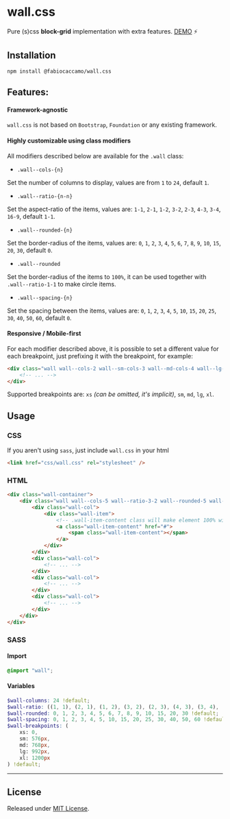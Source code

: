 # wall.css
Pure (s)css **block-grid** implementation with extra features. [DEMO](https://fabiocaccamo.com/projects/wall.css/demo/) :zap:

## Installation
`npm install @fabiocaccamo/wall.css`

## Features:
#### Framework-agnostic
`wall.css` is not based on `Bootstrap`, `Foundation` or any existing framework.
#### Highly customizable using class modifiers
All modifiers described below are available for the `.wall` class:

- `.wall--cols-{n}`

Set the number of columns to display, values are from `1` to `24`, default `1`.

- `.wall--ratio-{n-n}` 

Set the aspect-ratio of the items, values are: `1-1`, `2-1`, `1-2`, `3-2`, `2-3`, `4-3`, `3-4`, `16-9`, default `1-1`.

- `.wall--rounded-{n}`

Set the border-radius of the items, values are: `0`, `1`, `2`, `3`, `4`, `5`, `6`, `7`, `8`, `9`, `10`, `15`, `20`, `30`, default `0`.

- `.wall--rounded`

Set the border-radius of the items to `100%`, it can be used together with `.wall--ratio-1-1` to make circle items.

- `.wall--spacing-{n}`

Set the spacing between the items, values are: `0`, `1`, `2`, `3`, `4`, `5`, `10`, `15`, `20`, `25`, `30`, `40`, `50`, `60`, default `0`.

#### Responsive / Mobile-first
For each modifier described above, it is possible to set a different value for each breakpoint, just prefixing it with the breakpoint, for example:

```html
<div class="wall wall--cols-2 wall--sm-cols-3 wall--md-cols-4 wall--lg-cols-5 wall--xl-cols-6">
    <!-- ... -->
</div>
```

Supported breakpoints are: `xs` *(can be omitted, it's implicit)*, `sm`, `md`, `lg`, `xl`.

## Usage

### CSS
If you aren't using `sass`, just include `wall.css` in your html
```html
<link href="css/wall.css" rel="stylesheet" />
```

### HTML
```html
<div class="wall-container">
    <div class="wall wall--cols-5 wall--ratio-3-2 wall--rounded-5 wall--spacing-5">
        <div class="wall-col">
            <div class="wall-item">
                <!-- .wall-item-content class will make element 100% width/height of .wall-item -->
                <a class="wall-item-content" href="#">
                    <span class="wall-item-content"></span>
                </a>
            </div>
        </div>
        <div class="wall-col">
            <!-- ... -->
        </div>
        <div class="wall-col">
            <!-- ... -->
        </div>
        <div class="wall-col">
            <!-- ... -->
        </div>
    </div>
</div>
```








### SASS

#### Import
```scss
@import "wall";
```

#### Variables
```scss
$wall-columns: 24 !default;
$wall-ratio: ((1, 1), (2, 1), (1, 2), (3, 2), (2, 3), (4, 3), (3, 4), (16, 9)) !default;
$wall-rounded: 0, 1, 2, 3, 4, 5, 6, 7, 8, 9, 10, 15, 20, 30 !default;
$wall-spacing: 0, 1, 2, 3, 4, 5, 10, 15, 20, 25, 30, 40, 50, 60 !default;
$wall-breakpoints: (
    xs: 0,
    sm: 576px,
    md: 768px,
    lg: 992px,
    xl: 1200px
) !default;
```

---

## License
Released under [MIT License](LICENSE.txt).
